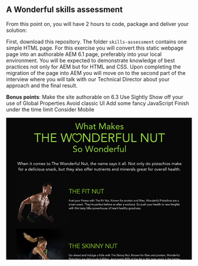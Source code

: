 ## A Wonderful skills assessment

From this point on, you will have 2 hours to code, package and deliver your solution:


First, download this repository. The folder `skills-assessment` contains one simple HTML page. For this exercise you will convert this static webpage page into an authorable AEM 6.1 page, preferably into your local environment. You will be expected to demonstrate knowledge of best practices not only for AEM but for HTML and CSS. Upon completing the migration of the page into AEM you will move on to the second part of the interview where you will talk with our Technical Director about your approach and the final result.

**Bonus points**: 
Make the site authorable on 6.3
Use Sightly 
Show off your use of Global Properties 
Avoid classic UI
Add some fancy JavaScript
Finish under the time limit
Consider Mobile


![Screen](https://github.com/wonderfulagency/skills-assessment/blob/master/preview.jpg)
